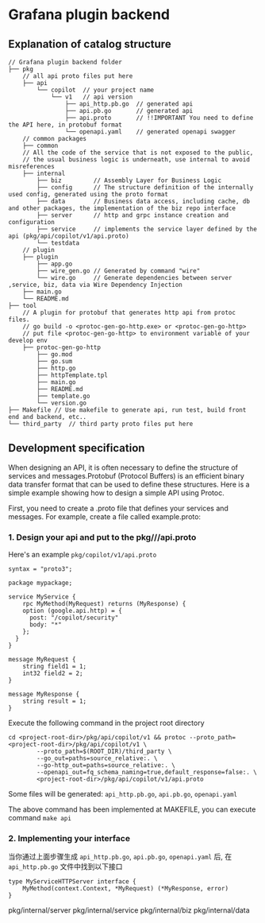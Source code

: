 # Grafana plugin backend


## Explanation of catalog structure

```
// Grafana plugin backend folder
├── pkg
    // all api proto files put here
    ├── api
        └── copilot  // your project name
            └── v1   // api version
                ├── api_http.pb.go  // generated api
                ├── api.pb.go       // generated api
                ├── api.proto       // !!IMPORTANT You need to define the API here, in protobuf format
                └── openapi.yaml    // generated openapi swagger
    // common packages
    ├── common
    // All the code of the service that is not exposed to the public, 
    // the usual business logic is underneath, use internal to avoid misreferences
    ├── internal
        ├── biz         // Assembly Layer for Business Logic
        ├── config      // The structure definition of the internally used config, generated using the proto format
        ├── data        // Business data access, including cache, db and other packages, the implementation of the biz repo interface
        ├── server      // http and grpc instance creation and configuration
        ├── service     // implements the service layer defined by the api (pkg/api/copilot/v1/api.proto)
        └── testdata
    // plugin 
    ├── plugin  
        ├── app.go   
        ├── wire_gen.go // Generated by command "wire"   
        └── wire.go     // Generate dependencies between server ,service, biz, data via Wire Dependency Injection
    ├── main.go  
    └── README.md
├── tool  
    // A plugin for protobuf that generates http api from protoc files.
    // go build -o <protoc-gen-go-http.exe> or <protoc-gen-go-http>
    // put file <protoc-gen-go-http> to environment variable of your develop env
    ├── protoc-gen-go-http 
        ├── go.mod
        ├── go.sum
        ├── http.go
        ├── httpTemplate.tpl
        ├── main.go
        ├── README.md
        ├── template.go  
        └── version.go  
├── Makefile // Use makefile to generate api, run test, build front end and backend, etc..
└── third_party  // third party proto files put here
```

## Development specification 

When designing an API, it is often necessary to define the structure of services and messages.Protobuf (Protocol Buffers) is an efficient binary data transfer format that can be used to define these structures. Here is a simple example showing how to design a simple API using Protoc.

First, you need to create a .proto file that defines your services and messages. For example, create a file called example.proto:

### 1. Design your api and put to the pkg/<your product>/<version>/api.proto

Here's an example `pkg/copilot/v1/api.proto`

```
syntax = "proto3";

package mypackage;

service MyService {
    rpc MyMethod(MyRequest) returns (MyResponse) {
    option (google.api.http) = {
      post: "/copilot/security"
      body: "*"
    };
  }
}

message MyRequest {
    string field1 = 1;
    int32 field2 = 2;
}

message MyResponse {
    string result = 1;
}
```

Execute the following command in the project root directory

```
cd <project-root-dir>/pkg/api/copilot/v1 && protoc --proto_path=<project-root-dir>/pkg/api/copilot/v1 \
        --proto_path=$(ROOT_DIR)/third_party \
        --go_out=paths=source_relative:. \
        --go-http_out=paths=source_relative:. \
        --openapi_out=fq_schema_naming=true,default_response=false:. \
        <project-root-dir>/pkg/api/copilot/v1/api.proto
```

Some files will be generated: `api_http.pb.go`, `api.pb.go`, `openapi.yaml`

The above command has been implemented at MAKEFILE, you can execute command `make api`

### 2. Implementing your interface

当你通过上面步骤生成  `api_http.pb.go`, `api.pb.go`, `openapi.yaml` 后, 在 `api_http.pb.go` 文件中找到以下接口
```
type MyServiceHTTPServer interface {
	MyMethod(context.Context, *MyRequest) (*MyResponse, error)
}

```

pkg/internal/server
pkg/internal/service
pkg/internal/biz
pkg/internal/data
